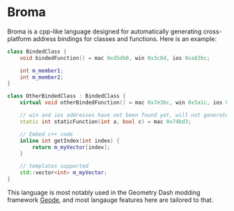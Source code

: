 # Broma

Broma is a cpp-like language designed for automatically generating cross-platform address bindings for classes and functions. Here is an example:

```cpp
class BindedClass {
	void bindedFunction() = mac 0xd5db0, win 0x3c8d, ios 0xa83bc;

	int m_member1;
	int m_member2;
}

class OtherBindedClass : BindedClass {
	virtual void otherBindedFunction() = mac 0x7e3bc, win 0x5a1c, ios 0x8e412;

	// win and ios addresses have not been found yet, will not generate
	static int staticFunction(int a, bool c) = mac 0x74bd3;

	// Embed c++ code
	inline int getIndex(int index) {
		return m_myVector[index];
	} 

	// templates supported
	std::vector<int> m_myVector;
}
```

This language is most notably used in the Geometry Dash modding framework [Geode](https://github.com/geode-sdk/geode), and most langauge features here are tailored to that.